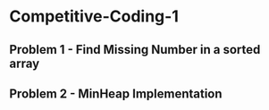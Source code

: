 # Competitive-Coding-1
## Problem 1 - Find Missing Number in a sorted array 
## Problem 2 - MinHeap Implementation
